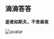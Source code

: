 ## 滴滴答答

**逝者如斯夫，不舍昼夜**

![avatar](https://timgsa.baidu.com/timg?image&quality=80&size=b9999_10000&sec=1600091309621&di=8d19b238cb9d5daceb33f92b14c4e440&imgtype=0&src=http%3A%2F%2Fimg1.gtimg.com%2Frushidao%2Fpics%2Fhv1%2F46%2F145%2F2303%2F149789596.jpg)